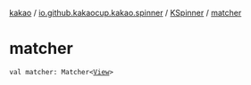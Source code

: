 [kakao](../../index.md) / [io.github.kakaocup.kakao.spinner](../index.md) / [KSpinner](index.md) / [matcher](./matcher.md)

# matcher

`val matcher: Matcher<`[`View`](https://developer.android.com/reference/android/view/View.html)`>`